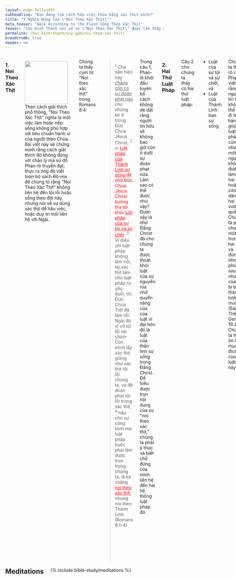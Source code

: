 ```yaml
---
layout: page-fullwidth
subheadline: "Bạn đang tìm cách hầu việc Chúa bằng xác thịt mình?"
title: "Ý Nghĩa Đúng Của \"Noi Theo Xác Thịt\""
meta_teaser: "Walk According to the Flesh Sống Theo Xác Thịt"
teaser: "Câu Kinh Thánh nói về sự \"Noi Theo Xác Thịt\" được tìm thấy ở hầu như ngay giữa sách Rô-ma. Đây chắc không phải chỉ là một sự ngẫu nhiên mà câu Kinh thánh này được thấy ở đây. Hầu như tất cả các sách giải kinh đều không thấy ý nghĩa đúng của nó."
permalink: /hoc-kinh-thanh/suy-gam/noi-theo-xac-thit/
breadcrumb: true
header: no
---
```

<!--more-->
<div class="row">
<div class="medium-8 columns" markdown="1">

### 1. Noi Theo Xác Thịt

<div>
<p>
<img alt src="{{ site.baseurl }}/images/walking.jpg" style="border: 0px none; margin: 7px 15px 0px 0px; max-width: 100%; height: 136px; padding: 0px; float: left;">
Theo cách giải thich phổ thông, "Noi Theo Xác Thịt" nghĩa là một việc làm hoặc nếp sống không phù hợp với tiêu chuẩn hành vi của người theo Chúa. Bài viết này sẽ chứng minh rằng cách giải thích đó không đúng với chân lý mà sứ đồ Phao-lô truyền đạt; thực ra ông đã viết toàn bộ sách Rô-ma để chúng tỏ rằng "Noi Theo Xác Thịt" không liên hệ đến tội lỗi hoặc sống theo đời này, nhưng nói về sự dùng xác thịt để hầu việc, hoặc duy trì mối liên hệ với Ngài.
</p>
</div>

Chúng ta thấy cụm từ "Noi theo xác thịt" trong Romans 8:4:

>  <sup>1</sup> Cho nên hiện nay <u>chẳng còn có sự đoán phạt nào</u> cho những kẻ ở trong Ðức Chúa Jêsus Christ; <sup>2</sup> vì <span style="color: #ff0000;"><u>luật pháp của Thánh Linh sự sống</u> đã nhờ Ðức Chúa Jêsus Christ buông tha tôi khỏi <u>luật pháp của sự tội và sự chết</u></span>. <sup>3</sup> Vì điều chi luật pháp không làm nổi, tại xác thịt làm cho luật pháp ra yếu đuối, thì Ðức Chúa Trời đã làm rồi: Ngài đã vì cớ tội lỗi sai chính Con mình lấy xác thịt giống như xác thịt tội lỗi chúng ta, và đã đoán phạt tội lỗi trong xác thịt, <sup>4</sup> hầu cho sự công bình mà luật pháp buộc phải làm được trọn trong chúng ta, là kẻ chẳng <span style="color: #ff0000;"><u>noi theo xác thịt</u></span>, nhưng noi theo Thánh Linh. (Romans 8:1-4)

Trong câu 1, Phao-lô khởi đầu tuyên bố cách không dè dặt rằng người tín hữu sẽ không bao giờ còn ở dưới sự đoán phạt nữa. Làm sao có thể được như vậy? Được vậy là nhờ Đấng Christ đã cho chúng ta được thoát khỏi luật của sự nguyền rủa nhờ quyền năng của của luật vĩ đại hơn đó là luật của thần linh sự sống trong Đấng Christ. Để hiểu được trọn nội dung của sự "noi theo xác thịt," chúng ta phải ý thức và biết chỗ đứng của minh liên hệ đến hai hệ thống luật pháp đó.

### 2. Hai Thứ Luật Pháp

Câu 2 cho chúng ta thấy có hai thứ luật pháp:

- Luật của sự tội và sự chết, và
- Luật của Thánh Linh ban sự sống

Chúng ta thấy rõ ràng Phao-lô viết rằng người tín hữu không thể nào đi hai hàng giữa hai luật pháp, cũng như một người không được làm tôi hai chủ, hoặc công dân của hai vương quốc. Chúng ta phải chọn một trong hai luật, và đừng nhìn về phía sau kẻo như vợ của Lót bị biến thành tượng muối (Sáng Thế Ký, Genesis 19:26). Chúng ta hãy ôn lại mục đích của hai luật này.

#### a. The Law of Sin and Death

Trước kia khi còn bước đi trong bóng tối, chúng ta là những tội nhân bị nguyền rủa dưới luật của sự tội và sự chết&mdash;các điều răn và điều lệ. <u>luật này cai quản xác thịt của chúng ta</u>; trừng phạt khi chúng ta phạm tội. Luật của sự tội và sự chết có hiệu lực dưới Giao Ước Cũ, Cựu Ước, giữa Đức Chúa Trời và loài người.

##### i. Hệ Thống Dâng Của Tế Lễ Thời Cựu Ước

Vì loài người không thể ngừng phạm tội, Đức Chúa Trời ban cho một <u>giải pháp tạm</u> qua hệ thống dâng của tế lễ và các phương pháp tẩy rửa khác để thỏa các sự đòi hỏi của luật pháp: "Linh hồn nào phạm tội, nó phải chết" (Ezekiel 18:20). Của lễ chết thay cách tạm thời cho người có tội.

Nhưng những của lễ này có đủ để đem đến sự công bình cho loài người trước mặt Đức Chúa Trời? Không, bởi vì chúng chỉ là hình bóng của Của Lễ thực khi Đấng Christ đến. Chúng chỉ tẩy rửa tạm thời xác thịt hư nát và cứ phải lập đi lập lại, còn huyết của Đấng Christ thì đạt được sự tẩy rửa đời đời cho lương tâm được sạch khỏi mặc cảm tội lỗi.

>  <sup>13</sup> Vì nếu huyết của dê đực cùng tro bò cái tơ mà người ta rưới trên kẻ ô uế còn làm sạch được phần xác thịt họ và nên thánh thay, <sup>14</sup> huống chi huyết của Ðấng Christ, là Ðấng nhờ Ðức Thánh Linh đời đời, dâng chính mình không tì tích cho Ðức Chúa Trời, thì sẽ làm sạch lương tâm anh em khỏi công việc chết, đặng hầu việc Ðức Chúa Trời hằng sống, là dường nào! (Hebrews 9:13-14)

Trái với sự tin tưởng của nhiều người, luật pháp không đem người ta lại gân Chúa hơn, vì mục đích chính của nó là cho loài người thấy họ sa ngã đến mức độ nào, lý do tại sao họ bị xa cách Đức Chúa Trời:

> Vì <u>chẳng có một người nào</u> bởi việc làm theo luật pháp mà sẽ được xưng công bình trước mặt Ngài, vì luật pháp cho người ta biết tội lỗi. (Romans 3:20)

##### b. Hệ Thống Dâng Của Lễ Ngày Nay



Though the Cross of Christ is supposed to supercede the Old Covenant's sacrificial system, modern Christians, due to their lack of understanding, continued the obsolete and ineffective system in different forms.

The Galatians with their obsession with circumcision to which Paul had to express his strongest warning. This system though started with God, it has become artificial as God Has obsoleted it in Christ.

<p class="blockquote">Listen! I, Paul, tell you that if you let yourselves be circumcised, <u>Christ will be of no benefit to you at all</u>! <cite>(Galatians 5:2)</cite></p>

The Colossians with myriad rules and regulations that they used to make themselves more spiritual. They commit the same fatal errors as many well meaning Christians do today. They should heed Paul's warning that any attempt to use any means, other than the simple faith in the Cross of Christ, to draw near to God deserves "anathema." To the Colossians Paul also wrote:

<p class="blockquote"><sup>20</sup>If you have died with Christ to the elemental spirits of the world, why do you submit to them as though you lived in the world? <sup>21</sup>“Do not handle! Do not taste! Do not touch!” <sup>22</sup>These are all destined to perish with use, founded as they are on human commands and teachings. <sup>23</sup>Even though they have the <u>appearance of wisdom</u> with their <u>self-imposed worship and false humility</u> achieved by an unsparing treatment of the body – <u>a wisdom with no true value</u> – they in reality result in fleshly indulgence. <cite>(Colossians 2:20-23)</cite></p>

What about us, Christians of the 21<sup>st</sup> century? <b>Confessions?</b>&mdash;lip service at best because no one can ever confess all their sins&mdash;because according to James 2:10, missing one sin is the same thing as missing all. A show of <b>remorse?</b> <b>Money</b> in the offering plate? Physical <b>punishments?</b> <b>Fasting?</b> <b>Deprivation</b> of senses? <b>Sacrifices of praise?</b>&mdash;King David may have said it but he is not God; because only Jesus can be the worthy sacrifice in the sight of God. These are all pseudo sacrifices nonetheless; and they compete with the Cross of Christ.

While the provisions in the Old Covenant were provided by God as a temporary solution for sins, the self-prescribed methods New Covenant Christians invented are but products of the flesh, invented by men. Remember "strange fire" offered to God in the Old Testament which provoked such God's wrath? Anything that attempts to circumvent God's provision is met with divine wrath (Leviticus 10:1). The story of Uzzah in 2 Samuel 6:6 and Ananias and Sapphira in Acts 5:1-11. Uzzah thought God needed a hand, while Ananias and Sapphira wanted to earn God's favor (or perhaps man?) instead of faith in Christ. Had they not given any of their proceed, they would not have sinned against God, but their sin was much more grievious because they did not give from faith (Romans 14:23).

Man-made sacrifice is an abomination in the sight of God because He demands nothing less than the Perfect Sacrifice.

And what about the system under the Old Covenant that God had ordained? Even God had planned that it had to become obsolete as we read in Hebrews 8:13:

> By calling this covenant "new," he has made the first one obsolete; and what is obsolete and outdated will soon disappear. <cite>Hebrews 8:13</cite>

This leads us to a new law, one that can give life.

#### b. The Law of the Spirit of Life

Despite the fact that the apostle Paul wrote extensive to hopefully open the eyes of the church to this new law, all they see is still the law of the Old Covenant which Paul calls the <u>law of sin and death</u>. The new law that came with the New Covenant forces people to make a matter-of-life-or-death choice: either you live under the new law or the old one, not both. In Romans 7, Paul gave an analogy of a woman who must die to the old husband before she can remarry. Christ died to give us this death so we may be released from the law of sin and death in order to be joined to Him. To try to have a relationship with both is to commit spiritual adultery.

The old law requires absolute obedience to a set of rules and statutes with temporary relief in the event of inevitable failures. What does the new law require? It also requires absolute obedience but no longer of rules and regulations, but of faith or trust in the finished work of Christ. What does this entail? This faith in Christ can be expressed this way:

<p class="blockquote">There is no good work I do that can make me right with God, and neither there is any bad deed that I do that can take away this right standing with Him. I must trust that Jesus had paid it all&mdash;past, present, and future.</p>

Does any Christian dare to embrace this belief? Or are you afraid that there is something so powerful that can take away the total forgiveness of sin by the Cross of Christ? Something that can make Christ's death an unfinished business?

This new law requires only one thing: your faith. Because faith is the only thing God accepts&mdash;<em>"The just shall live by faith"</em> <cite>(Romans 1:17, Galatians 3:11, Hebrews 10:38)</cite>. And faith is the only "works" that God accepts. And the only works that believers can do.

> <sup>28</sup>Therefore they said to Him, "What shall we do, so that we may work the works of God?" <sup>29</sup>Jesus answered and said to them, "<u>This is the <strong>work</strong> of God, that you <strong>believe</strong> in Him whom He has sent</u>." <cite>(John 6:28-29)</cite>

Therefore the work of the New Covenant Christian is not works that come from flesh, but it is the work of believing. If God assigns him a task, like leading the people out of Egypt, or go preach to the people of Nineveh, the task is not work, but a job that God has called him to do. It does not get him into heaven, and neither can he refuse it because who can resist the God who send? God sent Moses and Jonah and off they went. God will not accept any works other than the work of believing, because the only work that counts is the cross of Christ, everything else from sinful man is but filthy rags (Isaiah 64:6).

### 3. Walk According to the Spirit

So we have seen a study in contrast between the two kinds of law:

- An Old Covenant based law, which Paul calls the law of sin and death, that governs our flesh, that deals with things we do or do not do, and punish us upon failures.
- A New Covenant based law  that requires only one thing: faith. No more. No less. Any addition to it is forbidden. In other words, trusting in no one else but Christ.

It should have become rather clear that no part of the flesh is involved in walking according to the Spirit. The question then is how can one express the command to walk according to the Spirit? No, you cannot express it in any way except to keep believing. Paul exhorts us to keep fixing our eyes on Christ, the beginning and the completion of your faith (Hebrews 12:2). The Hebrews in the desert must fix their eyes on the bronze snake (Numbers 21:9; John 3:14). Peter to fix his eyes on Jesus when he walked on the raging waves (Matthew 14:29-30).

That is how we walk according to the Spirit.

### 4. Conclusion

Let's consider this passage where Nicodemus came to see Jesus one evening:

> <sup>1</sup>Now there was a man of the Pharisees, named Nicodemus, a ruler of the Jews; <sup>2</sup>this man came to Jesus by night and said to Him, "Rabbi, we know that You have come from God as a teacher; for no one can do these signs that You do unless God is with him." <sup>3</sup>Jesus answered and said to him, "Truly, truly, I say to you, unless one is <u>born again</u> he cannot see the kingdom of God." (John 3:1-3)

Without waiting for Nicodemus to come up with a real question, Jesus gave an answer which must have taken him by surprise. Nicodemus must have come to Jesus that evening with the same question asked by his contemporaries in John 6:28, “What must we <u>DO</u> to accomplish the deeds God requires?” To these Jesus' answer was simply: <u>FAITH</u>, <u>to believe</u> in the One God has sent. It's faith, not works. It's believing, not doing.

Nicodemus approaches relationship with God the same way Christians do today. We always immediately think of what we should "do" from the standpoint of the flesh. What Jesus said amounts to "Don't even try. There is nothing you do that can help get you in the kingdom of God. You don't need physical prowess, but spiritual rebirth." Then Jesus gave the reason why: "What is born of the flesh is flesh, and what is born of the Spirit is spirit <cite>(John 3:6)</cite>". Therefore you should no longer evaluate your standing before God based on the products of your flesh, be they good or bad deeds.

I've often heard conflicting exhortation to prove my faith with some works, and then an exact opposing exhortation to not rely on my own strength. What? What am I supposed to do? Dammed if I do, damned if I don't. All these conflicting teachings lead to a very frustrating Christian experience. Imagine this frustrated Christian, loaded with guilt, trying to share their faith with others. It's easy for the person being evangelized to spot inconsistencies in testimonies they heard. They needed rest for their weary soul, they sensed laborious struggle to get right with God. They needed relief for their sin sicked souls, they sensed much guilt in the countenance of the disciples. They needed to be loved, they couldn't sense if from the one who's supposed to know personally the love of God.

This is because the Christian in question is walking according to the flesh. They try to use their works to prove their worthiness. They still live under the law that Christ should have already set them free from. They still worry about many what-if's. Their relationship with God is hung by a thin thread. One more sin and God will let them go. In theory they have received Christ as their Savior, in reality they have no assurance of their salvation. The flesh is still the determining factor in their salvation.

On the contrary, walking according to the Spirit is simply this: rest in the fact that Christ had paid it all on the Cross. This rest is the work that is pleasing to God, and is the only work accepted by God.

> Thus we must make every effort to enter that <u>rest</u>, so that no one may fall by following the same pattern of <u>disobedience</u>. <cite>Hebrews 4:11</cite>

... where the true obedience is to trust in nothing else but the cross of Christ, and this rest we can enter because Christ's work is finished. This rest is the true Sabbath when the believer can quit all struggle in trying to get right with God and simply lay down at the foot of the old rugged cross.

Can you see now "Walk According to the Flesh" is not about sins and transgressions, but about using the flesh in an exercise in futility to get right with God? That this flesh based attempt is a rebellion, the "pattern of disobedience" that the author of Hebrews wrote about?

{% include bible-study/bible-study-footer %}
</div><!-- /.medium-8.columns -->
<div class="bible-index medium-4 columns">
<h2 style="margin: 0px">Meditations</h2>
        {% include bible-study/meditations %}
</div><!-- /.medium-4.columns -->
</div><!-- /.row -->

